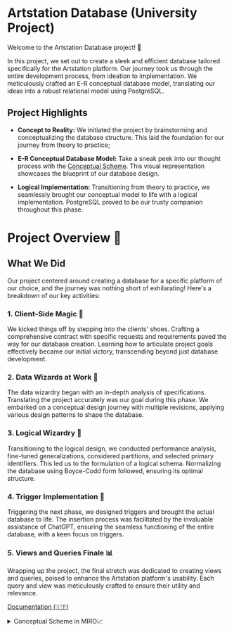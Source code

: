 # Artstation Database (University Project)

Welcome to the Artstation Database project! 🎨

In this project, we set out to create a sleek and efficient database tailored specifically for the Artstation platform. Our journey took us through the entire development process, from ideation to implementation. We meticulously crafted an E-R conceptual database model, translating our ideas into a robust relational model using PostgreSQL.

## Project Highlights

- **Concept to Reality:** We initiated the project by brainstorming and conceptualizing the database structure. This laid the foundation for our journey from theory to practice;

- **E-R Conceptual Database Model:** Take a sneak peek into our thought process with the [Conceptual Scheme](DatabaseER.jpeg). This visual representation showcases the blueprint of our database design.

- **Logical Implementation:** Transitioning from theory to practice, we seamlessly brought our conceptual model to life with a logical implementation. PostgreSQL proved to be our trusty companion throughout this phase.
# Project Overview 🚀

## What We Did

Our project centered around creating a database for a specific platform of our choice, and the journey was nothing short of exhilarating! Here's a breakdown of our key activities:

### 1. Client-Side Magic 🎩

We kicked things off by stepping into the clients' shoes. Crafting a comprehensive contract with specific requests and requirements paved the way for our database creation. Learning how to articulate project goals effectively became our initial victory, transcending beyond just database development.

### 2. Data Wizards at Work 🧙

The data wizardry began with an in-depth analysis of specifications. Translating the project accurately was our goal during this phase. We embarked on a conceptual design journey with multiple revisions, applying various design patterns to shape the database.

### 3. Logical Wizardry 🔮

Transitioning to the logical design, we conducted performance analysis, fine-tuned generalizations, considered partitions, and selected primary identifiers. This led us to the formulation of a logical schema. Normalizing the database using Boyce-Codd form followed, ensuring its optimal structure.

### 4. Trigger Implementation 🎯

Triggering the next phase, we designed triggers and brought the actual database to life. The insertion process was facilitated by the invaluable assistance of ChatGPT, ensuring the seamless functioning of the entire database, with a keen focus on triggers.

### 5. Views and Queries Finale 📊

Wrapping up the project, the final stretch was dedicated to creating views and queries, poised to enhance the Artstation platform's usability. Each query and view was meticulously crafted to ensure their utility and relevance.

[Documentation (🇮🇹)](Database-Documentation.pdf)
<details>
  <summary>Conceptual Scheme in MIRO📈</summary>
  
  ![](DatabaseER.jpeg)
</details>


